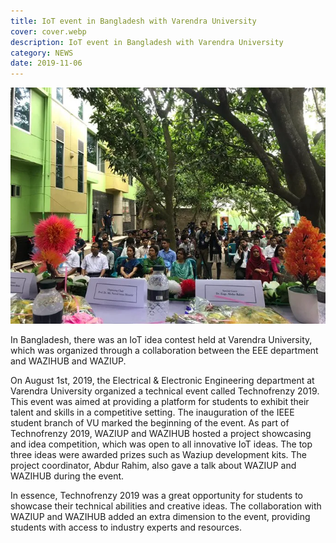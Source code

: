 ```yaml
---
title: IoT event in Bangladesh with Varendra University
cover: cover.webp
description: IoT event in Bangladesh with Varendra University
category: NEWS
date: 2019-11-06
---
```


![image](cover.webp)

In Bangladesh, there was an IoT idea contest held at Varendra University, which was organized through a collaboration between the EEE department and WAZIHUB and WAZIUP.

On August 1st, 2019, the Electrical & Electronic Engineering department at Varendra University organized a technical event called Technofrenzy 2019. This event was aimed at providing a platform for students to exhibit their talent and skills in a competitive setting. The inauguration of the IEEE student branch of VU marked the beginning of the event.
As part of Technofrenzy 2019, WAZIUP and WAZIHUB hosted a project showcasing and idea competition, which was open to all innovative IoT ideas. The top three ideas were awarded prizes such as Waziup development kits. The project coordinator, Abdur Rahim, also gave a talk about WAZIUP and WAZIHUB during the event.

In essence, Technofrenzy 2019 was a great opportunity for students to showcase their technical abilities and creative ideas. The collaboration with WAZIUP and WAZIHUB added an extra dimension to the event, providing students with access to industry experts and resources.
